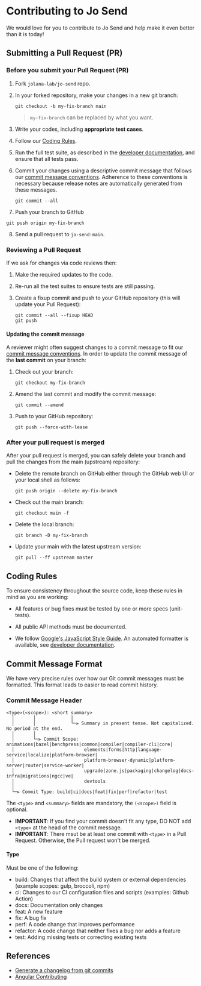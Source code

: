 # Contributing to Jo Send

We would love for you to contribute to Jo Send and help make it even better than it is today!

## Submitting a Pull Request (PR)

### Before you submit your Pull Request (PR)

1. Fork `jolana-lab/jo-send` repo.

2. In your forked repository, make your changes in a new git branch:

   ```command
   git checkout -b my-fix-branch main
   ```

   > `my-fix-branch` can be replaced by what you want.

3. Write your codes, including **appropriate test cases**.

4. Follow our [Coding Rules](#coding-rules).

5. Run the full test suite, as described in the [developer documentation](./docs/DEVELOPER.md), and ensure that all tests pass.

6. Commit your changes using a descriptive commit message that follows our [commit message conventions](#commit-message-format). Adherence to these conventions is necessary because release notes are automatically generated from these messages.

   ```command
   git commit --all
   ```

7. Push your branch to GitHub

```command
git push origin my-fix-branch
```

8. Send a pull request to `jo-send:main`.

### Reviewing a Pull Request

If we ask for changes via code reviews then:

1. Make the required updates to the code.
2. Re-run all the test suites to ensure tests are still passing.
3. Create a fixup commit and push to your GitHub repository (this will update your Pull Request):

   ```command
   git commit --all --fixup HEAD
   git push
   ```

#### Updating the commit message

A reviewer might often suggest changes to a commit message to
fit our [commit message conventions](#commit-message-format). In order to update the commit message of the **last commit** on your branch:

1. Check out your branch:

   ```command
   git checkout my-fix-branch
   ```

2. Amend the last commit and modify the commit message:

   ```command
   git commit --amend
   ```

3. Push to your GitHub repository:

   ```command
   git push --force-with-lease
   ```

### After your pull request is merged

After your pull request is merged, you can safely delete your branch and pull the changes from the main (upstream) repository:

- Delete the remote branch on GitHub either through the GitHub web UI or your local shell as follows:

  ```command
  git push origin --delete my-fix-branch
  ```

- Check out the main branch:

  ```command
  git checkout main -f
  ```

- Delete the local branch:

  ```command
  git branch -D my-fix-branch
  ```

- Update your main with the latest upstream version:

  ```command
  git pull --ff upstream master
  ```

## Coding Rules

To ensure consistency throughout the source code, keep these rules in mind as you are working:

- All features or bug fixes must be tested by one or more specs (unit-tests).

- All public API methods must be documented.

- We follow [Google's JavaScript Style Guide](https://google.github.io/styleguide/jsguide.html). An automated formatter is available, see [developer documentation](./docs/DEVELOPER.md).

## Commit Message Format

We have very precise rules over how our Git commit messages must be formatted. This format leads to easier to read commit history.

### Commit Message Header

```
<type>(<scope>): <short summary>
  │       │             │
  │       │             └─⫸ Summary in present tense. Not capitalized. No period at the end.
  │       │
  │       └─⫸ Commit Scope: animations|bazel|benchpress|common|compiler|compiler-cli|core|
  │                          elements|forms|http|language-service|localize|platform-browser|
  │                          platform-browser-dynamic|platform-server|router|service-worker|
  │                          upgrade|zone.js|packaging|changelog|docs-infra|migrations|ngcc|ve|
  │                          devtools
  │
  └─⫸ Commit Type: build|ci|docs|feat|fix|perf|refactor|test
```

The `<type>` and `<summary>` fields are mandatory, the `(<scope>)` field is optional.

- **IMPORTANT**: If you find your commit doesn't fit any type, DO NOT add `<type>` at the head of the commit message.
- **IMPORTANT**: There msut be at least one commit with `<type>` in a Pull Request. Otherwise, the Pull request won't be merged.

#### Type

Must be one of the following:

- build: Changes that affect the build system or external dependencies (example scopes: gulp, broccoli, npm)
- ci: Changes to our CI configuration files and scripts (examples: Github Action)
- docs: Documentation only changes
- feat: A new feature
- fix: A bug fix
- perf: A code change that improves performance
- refactor: A code change that neither fixes a bug nor adds a feature
- test: Adding missing tests or correcting existing tests

## References

- [Generate a changelog from git commits](https://www.npmjs.com/package/generate-changelog)
- [Angular Contributing](https://github.com/angular/angular/blob/master/CONTRIBUTING.md)
